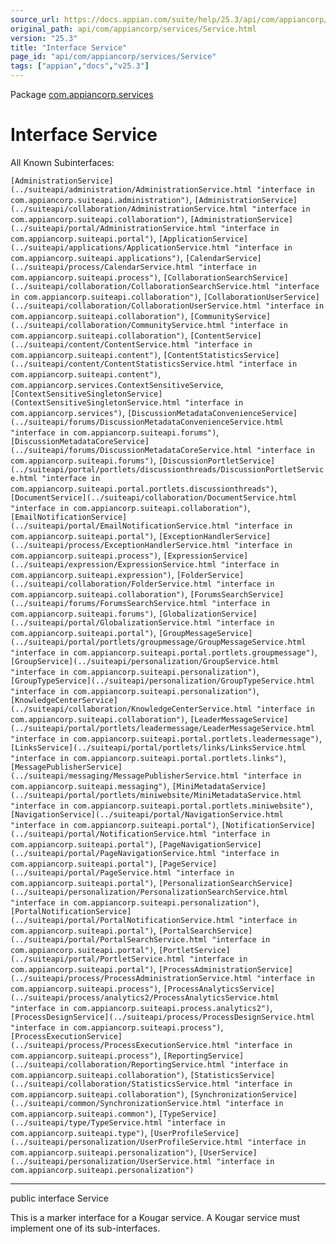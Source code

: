 ```yaml
---
source_url: https://docs.appian.com/suite/help/25.3/api/com/appiancorp/services/Service.html
original_path: api/com/appiancorp/services/Service.html
version: "25.3"
title: "Interface Service"
page_id: "api/com/appiancorp/services/Service"
tags: ["appian","docs","v25.3"]
---
```



Package [com.appiancorp.services](package-summary.html)

# Interface Service

All Known Subinterfaces:

`[AdministrationService](../suiteapi/administration/AdministrationService.html "interface in com.appiancorp.suiteapi.administration")`, `[AdministrationService](../suiteapi/collaboration/AdministrationService.html "interface in com.appiancorp.suiteapi.collaboration")`, `[AdministrationService](../suiteapi/portal/AdministrationService.html "interface in com.appiancorp.suiteapi.portal")`, `[ApplicationService](../suiteapi/applications/ApplicationService.html "interface in com.appiancorp.suiteapi.applications")`, `[CalendarService](../suiteapi/process/CalendarService.html "interface in com.appiancorp.suiteapi.process")`, `[CollaborationSearchService](../suiteapi/collaboration/CollaborationSearchService.html "interface in com.appiancorp.suiteapi.collaboration")`, `[CollaborationUserService](../suiteapi/collaboration/CollaborationUserService.html "interface in com.appiancorp.suiteapi.collaboration")`, `[CommunityService](../suiteapi/collaboration/CommunityService.html "interface in com.appiancorp.suiteapi.collaboration")`, `[ContentService](../suiteapi/content/ContentService.html "interface in com.appiancorp.suiteapi.content")`, `[ContentStatisticsService](../suiteapi/content/ContentStatisticsService.html "interface in com.appiancorp.suiteapi.content")`, `com.appiancorp.services.ContextSensitiveService`, `[ContextSensitiveSingletonService](ContextSensitiveSingletonService.html "interface in com.appiancorp.services")`, `[DiscussionMetadataConvenienceService](../suiteapi/forums/DiscussionMetadataConvenienceService.html "interface in com.appiancorp.suiteapi.forums")`, `[DiscussionMetadataCoreService](../suiteapi/forums/DiscussionMetadataCoreService.html "interface in com.appiancorp.suiteapi.forums")`, `[DiscussionPortletService](../suiteapi/portal/portlets/discussionthreads/DiscussionPortletService.html "interface in com.appiancorp.suiteapi.portal.portlets.discussionthreads")`, `[DocumentService](../suiteapi/collaboration/DocumentService.html "interface in com.appiancorp.suiteapi.collaboration")`, `[EmailNotificationService](../suiteapi/portal/EmailNotificationService.html "interface in com.appiancorp.suiteapi.portal")`, `[ExceptionHandlerService](../suiteapi/process/ExceptionHandlerService.html "interface in com.appiancorp.suiteapi.process")`, `[ExpressionService](../suiteapi/expression/ExpressionService.html "interface in com.appiancorp.suiteapi.expression")`, `[FolderService](../suiteapi/collaboration/FolderService.html "interface in com.appiancorp.suiteapi.collaboration")`, `[ForumsSearchService](../suiteapi/forums/ForumsSearchService.html "interface in com.appiancorp.suiteapi.forums")`, `[GlobalizationService](../suiteapi/portal/GlobalizationService.html "interface in com.appiancorp.suiteapi.portal")`, `[GroupMessageService](../suiteapi/portal/portlets/groupmessage/GroupMessageService.html "interface in com.appiancorp.suiteapi.portal.portlets.groupmessage")`, `[GroupService](../suiteapi/personalization/GroupService.html "interface in com.appiancorp.suiteapi.personalization")`, `[GroupTypeService](../suiteapi/personalization/GroupTypeService.html "interface in com.appiancorp.suiteapi.personalization")`, `[KnowledgeCenterService](../suiteapi/collaboration/KnowledgeCenterService.html "interface in com.appiancorp.suiteapi.collaboration")`, `[LeaderMessageService](../suiteapi/portal/portlets/leadermessage/LeaderMessageService.html "interface in com.appiancorp.suiteapi.portal.portlets.leadermessage")`, `[LinksService](../suiteapi/portal/portlets/links/LinksService.html "interface in com.appiancorp.suiteapi.portal.portlets.links")`, `[MessagePublisherService](../suiteapi/messaging/MessagePublisherService.html "interface in com.appiancorp.suiteapi.messaging")`, `[MiniMetadataService](../suiteapi/portal/portlets/miniwebsite/MiniMetadataService.html "interface in com.appiancorp.suiteapi.portal.portlets.miniwebsite")`, `[NavigationService](../suiteapi/portal/NavigationService.html "interface in com.appiancorp.suiteapi.portal")`, `[NotificationService](../suiteapi/portal/NotificationService.html "interface in com.appiancorp.suiteapi.portal")`, `[PageNavigationService](../suiteapi/portal/PageNavigationService.html "interface in com.appiancorp.suiteapi.portal")`, `[PageService](../suiteapi/portal/PageService.html "interface in com.appiancorp.suiteapi.portal")`, `[PersonalizationSearchService](../suiteapi/personalization/PersonalizationSearchService.html "interface in com.appiancorp.suiteapi.personalization")`, `[PortalNotificationService](../suiteapi/portal/PortalNotificationService.html "interface in com.appiancorp.suiteapi.portal")`, `[PortalSearchService](../suiteapi/portal/PortalSearchService.html "interface in com.appiancorp.suiteapi.portal")`, `[PortletService](../suiteapi/portal/PortletService.html "interface in com.appiancorp.suiteapi.portal")`, `[ProcessAdministrationService](../suiteapi/process/ProcessAdministrationService.html "interface in com.appiancorp.suiteapi.process")`, `[ProcessAnalyticsService](../suiteapi/process/analytics2/ProcessAnalyticsService.html "interface in com.appiancorp.suiteapi.process.analytics2")`, `[ProcessDesignService](../suiteapi/process/ProcessDesignService.html "interface in com.appiancorp.suiteapi.process")`, `[ProcessExecutionService](../suiteapi/process/ProcessExecutionService.html "interface in com.appiancorp.suiteapi.process")`, `[ReportingService](../suiteapi/collaboration/ReportingService.html "interface in com.appiancorp.suiteapi.collaboration")`, `[StatisticsService](../suiteapi/collaboration/StatisticsService.html "interface in com.appiancorp.suiteapi.collaboration")`, `[SynchronizationService](../suiteapi/common/SynchronizationService.html "interface in com.appiancorp.suiteapi.common")`, `[TypeService](../suiteapi/type/TypeService.html "interface in com.appiancorp.suiteapi.type")`, `[UserProfileService](../suiteapi/personalization/UserProfileService.html "interface in com.appiancorp.suiteapi.personalization")`, `[UserService](../suiteapi/personalization/UserService.html "interface in com.appiancorp.suiteapi.personalization")`

* * *

public interface Service

This is a marker interface for a Kougar service. A Kougar service must implement one of its sub-interfaces.